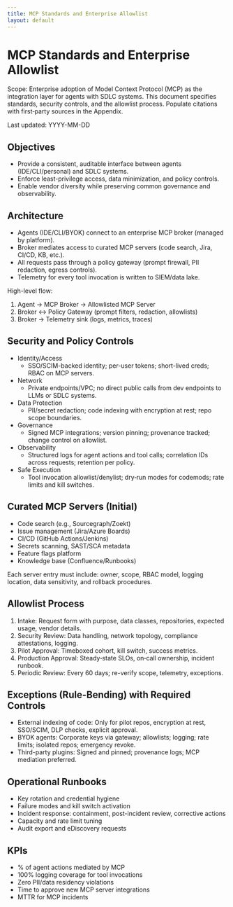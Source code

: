 ```yaml
---
title: MCP Standards and Enterprise Allowlist
layout: default
---
```


# MCP Standards and Enterprise Allowlist

Scope: Enterprise adoption of Model Context Protocol (MCP) as the integration layer for agents with SDLC systems. This document specifies standards, security controls, and the allowlist process. Populate citations with first‑party sources in the Appendix.

Last updated: YYYY-MM-DD

## Objectives

- Provide a consistent, auditable interface between agents (IDE/CLI/personal) and SDLC systems.
- Enforce least-privilege access, data minimization, and policy controls.
- Enable vendor diversity while preserving common governance and observability.

## Architecture

- Agents (IDE/CLI/BYOK) connect to an enterprise MCP broker (managed by platform).
- Broker mediates access to curated MCP servers (code search, Jira, CI/CD, KB, etc.).
- All requests pass through a policy gateway (prompt firewall, PII redaction, egress controls).
- Telemetry for every tool invocation is written to SIEM/data lake.

High-level flow:
1) Agent → MCP Broker → Allowlisted MCP Server
2) Broker ↔ Policy Gateway (prompt filters, redaction, allowlists)
3) Broker → Telemetry sink (logs, metrics, traces)

## Security and Policy Controls

- Identity/Access
  - SSO/SCIM-backed identity; per-user tokens; short-lived creds; RBAC on MCP servers.
- Network
  - Private endpoints/VPC; no direct public calls from dev endpoints to LLMs or SDLC systems.
- Data Protection
  - PII/secret redaction; code indexing with encryption at rest; repo scope boundaries.
- Governance
  - Signed MCP integrations; version pinning; provenance tracked; change control on allowlist.
- Observability
  - Structured logs for agent actions and tool calls; correlation IDs across requests; retention per policy.
- Safe Execution
  - Tool invocation allowlist/denylist; dry‑run modes for codemods; rate limits and kill switches.

## Curated MCP Servers (Initial)

- Code search (e.g., Sourcegraph/Zoekt)
- Issue management (Jira/Azure Boards)
- CI/CD (GitHub Actions/Jenkins)
- Secrets scanning, SAST/SCA metadata
- Feature flags platform
- Knowledge base (Confluence/Runbooks)

Each server entry must include: owner, scope, RBAC model, logging location, data sensitivity, and rollback procedures.

## Allowlist Process

1) Intake: Request form with purpose, data classes, repositories, expected usage, vendor details.
2) Security Review: Data handling, network topology, compliance attestations, logging.
3) Pilot Approval: Timeboxed cohort, kill switch, success metrics.
4) Production Approval: Steady‑state SLOs, on‑call ownership, incident runbook.
5) Periodic Review: Every 60 days; re-verify scope, telemetry, exceptions.

## Exceptions (Rule-Bending) with Required Controls

- External indexing of code: Only for pilot repos, encryption at rest, SSO/SCIM, DLP checks, explicit approval.
- BYOK agents: Corporate keys via gateway; allowlists; logging; rate limits; isolated repos; emergency revoke.
- Third-party plugins: Signed and pinned; provenance logs; MCP mediation preferred.

## Operational Runbooks

- Key rotation and credential hygiene
- Failure modes and kill switch activation
- Incident response: containment, post-incident review, corrective actions
- Capacity and rate limit tuning
- Audit export and eDiscovery requests

## KPIs

- % of agent actions mediated by MCP
- 100% logging coverage for tool invocations
- Zero PII/data residency violations
- Time to approve new MCP server integrations
- MTTR for MCP incidents
